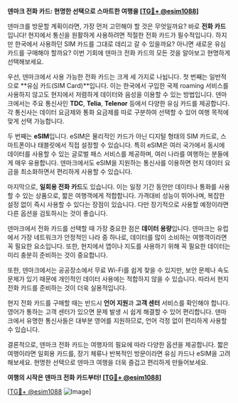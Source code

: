 **덴마크 전화 카드: 현명한 선택으로 스마트한 여행을 [[TG💪+ @esim1088](https://t.me/s/esim1088)]**

덴마크를 방문할 계획이라면, 가장 먼저 고민해야 할 것은 무엇일까요? 바로 **전화 카드**입니다! 현지에서 통신을 원활하게 사용하려면 적절한 전화 카드가 필수적입니다. 하지만 한국에서 사용하던 SIM 카드를 그대로 데리고 갈 수 있을까요? 아니면 새로운 유심 카드를 구매해야 할까요? 이번 기회에 덴마크 전화 카드의 모든 것을 알아보고 현명하게 선택해보세요.

우선, 덴마크에서 사용 가능한 전화 카드는 크게 세 가지로 나뉩니다. 첫 번째는 일반적으로 **유심 카드(SIM Card)**입니다. 이는 한국에서 구입한 국제 roaming 서비스를 사용하지 않고도 현지에서 저렴하게 데이터와 음성을 이용할 수 있는 방법입니다. 덴마크에서는 주요 통신사인 **TDC**, **Telia**, **Telenor** 등에서 다양한 유심 카드를 제공합니다. 각 통신사는 데이터 요금제와 통화 요금제를 따로 구분하여 선택할 수 있어 여행 목적에 맞게 선택 가능합니다.

두 번째는 **eSIM**입니다. eSIM은 물리적인 카드가 아닌 디지털 형태의 SIM 카드로, 스마트폰이나 태블릿에서 직접 설정할 수 있습니다. 특히 eSIM은 여러 국가에서 동시에 데이터를 사용할 수 있는 글로벌 패스 서비스를 제공하며, 여러 나라를 여행하는 분들에게 매우 유용합니다. 덴마크에서도 eSIM을 지원하는 통신사를 이용하면 현지 데이터 요금을 최소화하면서 편리하게 사용할 수 있습니다.

마지막으로, **일회용 전화 카드**도 있습니다. 이는 일정 기간 동안만 데이터나 통화를 사용할 수 있는 상품으로, 짧은 여행객에게 적합합니다. 가격대비 성능이 뛰어나며, 복잡한 설정 없이 즉시 사용할 수 있다는 장점이 있습니다. 다만 장기적으로 사용할 예정이라면 다른 옵션을 검토하시는 것이 좋습니다.

덴마크에서 전화 카드를 선택할 때 가장 중요한 점은 **데이터 용량**입니다. 덴마크는 유럽에서 가장 네트워크가 안정적인 나라 중 하나로, 데이터를 많이 소비하는 여행객이라면 꼭 필요한 요소입니다. 또한, 현지에서 앱이나 지도를 사용하기 위해 꼭 필요한 데이터는 미리 충분히 준비하는 것이 중요합니다.

또한, 덴마크에서는 공공장소에서 무료 Wi-Fi를 쉽게 찾을 수 있지만, 보안 문제나 속도 문제가 있기 때문에 개인적인 데이터 사용에는 적합하지 않을 수 있습니다. 따라서 현지 전화 카드를 준비하는 것이 더욱 실용적입니다.

현지 전화 카드를 구매할 때는 반드시 **언어 지원**과 **고객 센터** 서비스를 확인해야 합니다. 영어가 통하는 고객 센터가 있으면 문제 발생 시 쉽게 해결할 수 있어 편리합니다. 덴마크에서 유명한 통신사들은 대부분 영어를 지원하므로, 언어 걱정 없이 편리하게 사용할 수 있습니다.

결론적으로, 덴마크 전화 카드는 여행자의 필요에 따라 다양한 옵션을 제공합니다. 짧은 여행이라면 일회용 카드를, 장기 체류나 반복적인 방문이라면 유심 카드나 eSIM을 고려해보세요. 현명한 선택으로 덴마크 여행을 더욱 즐겁고 편리하게 만들어보세요.

**여행의 시작은 덴마크 전화 카드부터! [[TG💪+ @esim1088](https://t.me/s/esim1088)]**

[[TG💪+ @esim1088](https://t.me/s/esim1088) ![Image](https://i.postimg.cc/Y0z9fWf4/image.png)]